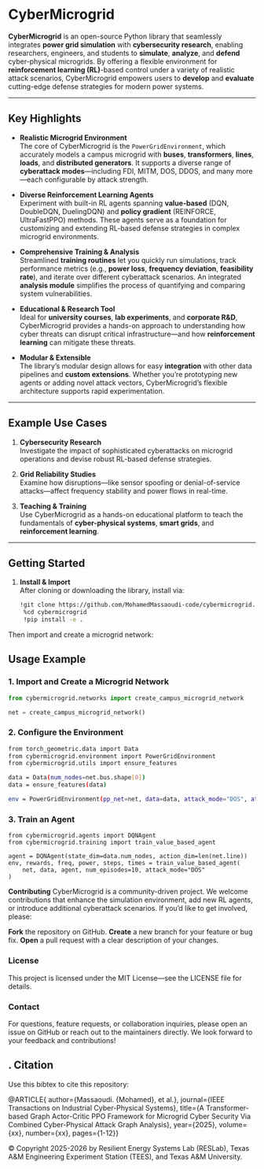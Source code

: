 # CyberMicrogrid

**CyberMicrogrid** is an open-source Python library that seamlessly integrates **power grid simulation** with **cybersecurity research**, enabling researchers, engineers, and students to **simulate**, **analyze**, and **defend** cyber-physical microgrids. By offering a flexible environment for **reinforcement learning (RL)**-based control under a variety of realistic attack scenarios, CyberMicrogrid empowers users to **develop** and **evaluate** cutting-edge defense strategies for modern power systems.

---

## Key Highlights

- **Realistic Microgrid Environment**  
  The core of CyberMicrogrid is the `PowerGridEnvironment`, which accurately models a campus microgrid with **buses**, **transformers**, **lines**, **loads**, and **distributed generators**. It supports a diverse range of **cyberattack modes**—including FDI, MITM, DOS, DDOS, and many more—each configurable by attack strength.

- **Diverse Reinforcement Learning Agents**  
  Experiment with built-in RL agents spanning **value-based** (DQN, DoubleDQN, DuelingDQN) and **policy gradient** (REINFORCE, UltraFastPPO) methods. These agents serve as a foundation for customizing and extending RL-based defense strategies in complex microgrid environments.

- **Comprehensive Training & Analysis**  
  Streamlined **training routines** let you quickly run simulations, track performance metrics (e.g., **power loss**, **frequency deviation**, **feasibility rate**), and iterate over different cyberattack scenarios. An integrated **analysis module** simplifies the process of quantifying and comparing system vulnerabilities.

- **Educational & Research Tool**  
  Ideal for **university courses**, **lab experiments**, and **corporate R&D**, CyberMicrogrid provides a hands-on approach to understanding how cyber threats can disrupt critical infrastructure—and how **reinforcement learning** can mitigate these threats.

- **Modular & Extensible**  
  The library’s modular design allows for easy **integration** with other data pipelines and **custom extensions**. Whether you’re prototyping new agents or adding novel attack vectors, CyberMicrogrid’s flexible architecture supports rapid experimentation.

---


## Example Use Cases

1. **Cybersecurity Research**  
   Investigate the impact of sophisticated cyberattacks on microgrid operations and devise robust RL-based defense strategies.

2. **Grid Reliability Studies**  
   Examine how disruptions—like sensor spoofing or denial-of-service attacks—affect frequency stability and power flows in real-time.

3. **Teaching & Training**  
   Use CyberMicrogrid as a hands-on educational platform to teach the fundamentals of **cyber-physical systems**, **smart grids**, and **reinforcement learning**.

---

## Getting Started

1. **Install & Import**  
   After cloning or downloading the library, install via:
   ```bash
   !git clone https://github.com/MohamedMassaoudi-code/cybermicrogrid.git
    %cd cybermicrogrid
    !pip install -e .

Then import and create a microgrid network:

## Usage Example

### 1. Import and Create a Microgrid Network

```python
from cybermicrogrid.networks import create_campus_microgrid_network

net = create_campus_microgrid_network()
```

### 2. **Configure the Environment**
```bash
from torch_geometric.data import Data
from cybermicrogrid.environment import PowerGridEnvironment
from cybermicrogrid.utils import ensure_features

data = Data(num_nodes=net.bus.shape[0])
data = ensure_features(data)

env = PowerGridEnvironment(pp_net=net, data=data, attack_mode="DOS", attack_strength=0.1)
```
### 3. **Train an Agent**

```
from cybermicrogrid.agents import DQNAgent
from cybermicrogrid.training import train_value_based_agent

agent = DQNAgent(state_dim=data.num_nodes, action_dim=len(net.line))
env, rewards, freq, power, steps, times = train_value_based_agent(
    net, data, agent, num_episodes=10, attack_mode="DOS"
)
```
**Contributing**
CyberMicrogrid is a community-driven project. We welcome contributions that enhance the simulation environment, add new RL agents, or introduce additional cyberattack scenarios. If you’d like to get involved, please:

**Fork** the repository on GitHub.
**Create** a new branch for your feature or bug fix.
**Open** a pull request with a clear description of your changes.

### **License**
This project is licensed under the MIT License—see the LICENSE file for details.

### **Contact**
For questions, feature requests, or collaboration inquiries, please open an issue on GitHub or reach out to the maintainers directly. We look forward to your feedback and contributions!

## . Citation
Use this bibtex to cite this repository:

@ARTICLE{
  author={Massaoudi. {Mohamed}, et al.},
  journal={IEEE Transactions on Industrial Cyber-Physical Systems}, 
  title={A Transformer-based Graph Actor-Critic PPO Framework for Microgrid Cyber Security Via Combined Cyber-Physical Attack Graph Analysis}, 
  year={2025},
  volume={xx},
  number={xx},
  pages={1-12}}

© Copyright 2025-2026 by Resilient Energy Systems Lab (RESLab), Texas A&M Engineering Experiment Station (TEES), and Texas A&M University.
